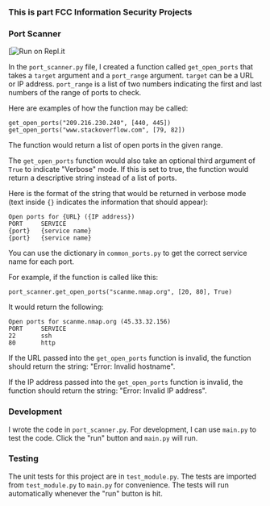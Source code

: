 ### This is part FCC Information Security Projects
### Port Scanner

[![Run on Repl.it](https://replit.com/@6ix-Ville/boilerplate-port-scanner)

In the `port_scanner.py` file, I created a function called `get_open_ports` that takes a `target` argument and a `port_range` argument. `target` can be a URL or IP address. `port_range` is a list of two numbers indicating the first and last numbers of the range of ports to check.

Here are examples of how the function may be called:

```
get_open_ports("209.216.230.240", [440, 445])
get_open_ports("www.stackoverflow.com", [79, 82])
```

The function would return a list of open ports in the given range.

The `get_open_ports` function would also take an optional third argument of `True` to indicate "Verbose" mode. If this is set to true, the function would return a descriptive string instead of a list of ports.

Here is the format of the string that would be returned in verbose mode (text inside `{}` indicates the information that should appear):

```
Open ports for {URL} ({IP address})
PORT     SERVICE
{port}   {service name}
{port}   {service name}
```

You can use the dictionary in `common_ports.py` to get the correct service name for each port.

For example, if the function is called like this:

```
port_scanner.get_open_ports("scanme.nmap.org", [20, 80], True)
```

It would return the following:

```
Open ports for scanme.nmap.org (45.33.32.156)
PORT     SERVICE
22       ssh
80       http
```

If the URL passed into the `get_open_ports` function is invalid, the function should return the string: "Error: Invalid hostname".

If the IP address passed into the `get_open_ports` function is invalid, the function should return the string: "Error: Invalid IP address".

### Development

I wrote the code in `port_scanner.py`. For development, I can use `main.py` to test the code. Click the "run" button and `main.py` will run.

### Testing

The unit tests for this project are in `test_module.py`. The tests are imported from `test_module.py` to `main.py` for  convenience. The tests will run automatically whenever the "run" button is hit.

